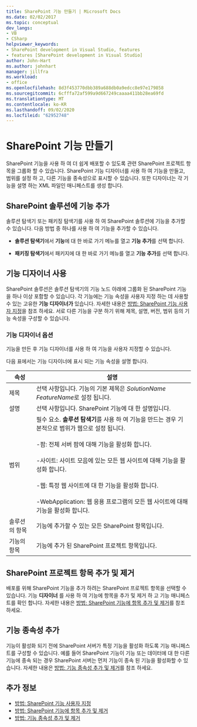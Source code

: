 ```yaml
---
title: SharePoint 기능 만들기 | Microsoft Docs
ms.date: 02/02/2017
ms.topic: conceptual
dev_langs:
- VB
- CSharp
helpviewer_keywords:
- SharePoint development in Visual Studio, features
- features [SharePoint development in Visual Studio]
author: John-Hart
ms.author: johnhart
manager: jillfra
ms.workload:
- office
ms.openlocfilehash: 8d3f453770dbb389a688db0a9edcc8e97e179858
ms.sourcegitcommit: 6cfffa72af599a9d667249caaaa411bb28ea69fd
ms.translationtype: MT
ms.contentlocale: ko-KR
ms.lasthandoff: 09/02/2020
ms.locfileid: "62952748"
---
```

# <a name="create-sharepoint-features"></a>SharePoint 기능 만들기
  SharePoint 기능을 사용 하 여 더 쉽게 배포할 수 있도록 관련 SharePoint 프로젝트 항목을 그룹화 할 수 있습니다. SharePoint 기능 디자이너를 사용 하 여 기능을 만들고, 범위를 설정 하 고, 다른 기능을 종속성으로 표시할 수 있습니다. 또한 디자이너는 각 기능을 설명 하는 XML 파일인 매니페스트를 생성 합니다.

## <a name="add-features-to-the-sharepoint-solution"></a>SharePoint 솔루션에 기능 추가
 솔루션 탐색기 또는 패키징 탐색기를 사용 하 여 SharePoint 솔루션에 기능을 추가할 수 있습니다. 다음 방법 중 하나를 사용 하 여 기능을 추가할 수 있습니다.

- **솔루션 탐색기**에서 **기능**에 대 한 바로 가기 메뉴를 열고 **기능 추가**를 선택 합니다.

- **패키징 탐색기**에서 패키지에 대 한 바로 가기 메뉴를 열고 **기능 추가**를 선택 합니다.

## <a name="using-the-feature-designer"></a>기능 디자이너 사용
 SharePoint 솔루션은 솔루션 탐색기의 기능 노드 아래에 그룹화 된 SharePoint 기능을 하나 이상 포함할 수 있습니다. 각 기능에는 기능 속성을 사용자 지정 하는 데 사용할 수 있는 고유한 **기능 디자이너가** 있습니다. 자세한 내용은 [방법: SharePoint 기능 사용자 지정](../sharepoint/how-to-customize-a-sharepoint-feature.md)을 참조 하세요. 서로 다른 기능을 구분 하기 위해 제목, 설명, 버전, 범위 등의 기능 속성을 구성할 수 있습니다.

### <a name="feature-designer-options"></a>기능 디자이너 옵션
 기능을 만든 후 기능 디자이너를 사용 하 여 기능을 사용자 지정할 수 있습니다.

 다음 표에서는 기능 디자이너에 표시 되는 기능 속성을 설명 합니다.

|속성|설명|
|--------------|-----------------|
|제목|선택 사항입니다. 기능의 기본 제목은 *SolutionName* *FeatureName*로 설정 됩니다.|
|설명|선택 사항입니다. SharePoint 기능에 대 한 설명입니다.|
|범위|필수 요소. **솔루션 탐색기**를 사용 하 여 기능을 만드는 경우 기본적으로 범위가 웹으로 설정 됩니다.<br /><br /> -팜: 전체 서버 팜에 대해 기능을 활성화 합니다.<br /><br /> -사이트: 사이트 모음에 있는 모든 웹 사이트에 대해 기능을 활성화 합니다.<br /><br /> -웹: 특정 웹 사이트에 대 한 기능을 활성화 합니다.<br /><br /> -WebApplication: 웹 응용 프로그램의 모든 웹 사이트에 대해 기능을 활성화 합니다.|
|솔루션의 항목|기능에 추가할 수 있는 모든 SharePoint 항목입니다.|
|기능의 항목|기능에 추가 된 SharePoint 프로젝트 항목입니다.|

## <a name="add-and-remove-sharepoint-project-items"></a>SharePoint 프로젝트 항목 추가 및 제거
 배포를 위해 SharePoint 기능을 추가 하려는 SharePoint 프로젝트 항목을 선택할 수 있습니다. 기능 **디자이너** 를 사용 하 여 기능에 항목을 추가 및 제거 하 고 기능 매니페스트를 확인 합니다. 자세한 내용은 [방법: SharePoint 기능에 항목 추가 및 제거](../sharepoint/how-to-add-and-remove-items-to-sharepoint-features.md)를 참조 하세요.

## <a name="add-feature-dependencies"></a>기능 종속성 추가
 기능이 활성화 되기 전에 SharePoint 서버가 특정 기능을 활성화 하도록 기능 매니페스트를 구성할 수 있습니다. 예를 들어 SharePoint 기능이 기능 또는 데이터에 대 한 다른 기능에 종속 되는 경우 SharePoint 서버는 먼저 기능이 종속 된 기능을 활성화할 수 있습니다. 자세한 내용은 [방법: 기능 종속성 추가 및 제거](../sharepoint/how-to-add-and-remove-feature-dependencies.md)를 참조 하세요.

## <a name="see-also"></a>추가 정보
- [방법: SharePoint 기능 사용자 지정](../sharepoint/how-to-customize-a-sharepoint-feature.md)
- [방법: SharePoint 기능에 항목 추가 및 제거](../sharepoint/how-to-add-and-remove-items-to-sharepoint-features.md)
- [방법: 기능 종속성 추가 및 제거](../sharepoint/how-to-add-and-remove-feature-dependencies.md)
